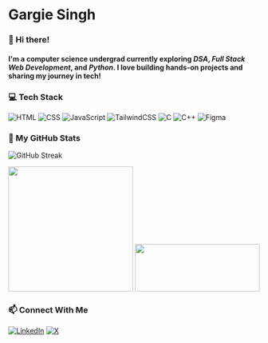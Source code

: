 # Gargie Singh

### 👋 Hi there!

#### I'm a computer science undergrad currently exploring **_DSA_**, **_Full Stack Web Development_**, and **_Python_**. I love building hands-on projects and sharing my journey in tech!


### 💻 Tech Stack
![HTML](https://img.shields.io/badge/-HTML5-orange?logo=html5&logoColor=white)
![CSS](https://img.shields.io/badge/-CSS3-blue?logo=css3&logoColor=white)
![JavaScript](https://img.shields.io/badge/-JavaScript-yellow?logo=javascript&logoColor=black)
![TailwindCSS](https://img.shields.io/badge/-TailwindCSS-38B2AC?logo=tailwind-css&logoColor=white)
![C](https://img.shields.io/badge/-C-blue?logo=c&logoColor=white)
![C++](https://img.shields.io/badge/-C++-00599C?logo=c%2B%2B&logoColor=white)
![Figma](https://img.shields.io/badge/Figma-F24E1E?logo=figma&logoColor=fff)



### 🚀 My GitHub Stats

<p align="center">
  <p>
    
   ![GitHub Streak](https://github-readme-streak-stats-eight.vercel.app/?user=gargieesingh&theme=nightowl&hide_border=true&fire=FF4500)
  </p>
  <p>
    <img width="250" src="https://github-readme-stats.vercel.app/api?username=gargieesingh&show_icons=true&theme=nightowl&hide_title=true&icon_color=F7DF1E&card_width=250&hide_border=true" />
    <img width="250" height="95" src="https://github-readme-stats.vercel.app/api/top-langs/?username=gargieesingh&layout=compact&theme=nightowl&hide_border=true" />
  </p>
</p>







### 📫 Connect With Me
[![LinkedIn](https://img.shields.io/badge/-LinkedIn-blue?logo=linkedin&logoColor=white)](https://www.linkedin.com/in/gargieesingh/)
[![X](https://img.shields.io/badge/--000000?logo=x&logoColor=white)](https://twitter.com/gargieesingh)
